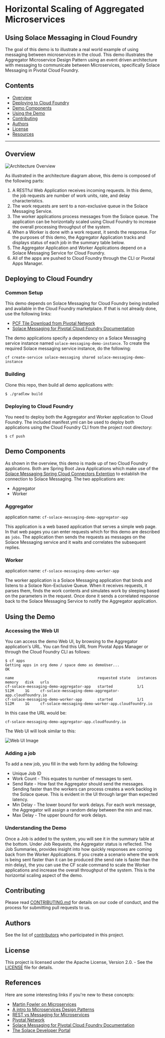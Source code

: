 # Horizontal Scaling of Aggregated Microservices
## Using Solace Messaging in Cloud Foundry

The goal of this demo is to illustrate a real world example of using messaging between microservices in the cloud. This demo illustrates the Aggregator Microservice Design Pattern using an event driven architecture with messaging to communicate between Microservices, specifically Solace Messaging in Pivotal Cloud Foundry. 

## Contents

* [Overview](#overview)
* [Deploying to Cloud Foundry](#deploying-to-cloud-foundry)
* [Demo Components](#demo-components)
* [Using the Demo](#using-the-demo)
* [Contributing](#contributing)
* [Authors](#authors)
* [License](#license)
* [Resources](#resources)

---

## Overview
 
![Architecture Overview](resources/demo-overview.png)

As illustrated in the architecture diagram above, this demo is composed of the following parts:

1. A RESTful Web Application receives incoming requests. In this demo, the job requests are number of work units, rate, and delay characteristics.
2. The work requests are sent to a non-exclusive queue in the Solace Messaging Service.
3. The worker applications process messages from the Solace queue. The application can be horizontally scaled using Cloud Foundry to increase the overall processing throughput of the system.
4. When a Worker is done with a work request, it sends the response. For the purposes of this demo, the Aggregator Application tracks and displays status of each job in the summary table below.
5. The Aggregator Application and Worker Applications depend on a Solace Messaging Service for Cloud Foundry.
6. All of the apps are pushed to Cloud Foundry through the CLI or Pivotal Apps Manager.

## Deploying to Cloud Foundry

### Common Setup

This demo depends on Solace Messaging for Cloud Foundry being installed and available in the Cloud Foundry marketplace. If that is not already done, use the following links:

* [PCF Tile Download from Pivotal Network](https://network.pivotal.io/)
* [Solace Messaging for Pivotal Cloud Foundry Documentation](http://docs.pivotal.io/solace-messaging/)

The demo applications specify a dependency on a Solace Messaging service instance named `solace-messaging-demo-instance`. To create the required Solace messaging service instance, do the following:

	cf create-service solace-messaging shared solace-messaging-demo-instance

### Building

Clone this repo, then build all demo applications with:

	$ ./gradlew build

### Deploying to Cloud Foundry

You need to deploy both the Aggregator and Worker application to Cloud Foundry. The included manifest.yml can be used to deploy both applications using the Cloud Foundry CLI from the project root directory:

    $ cf push
    
## Demo Components

As shown in the overview, this demo is made up of two Cloud Foundry applications. Both are Spring Boot Java Applications which make use of the [Solace Messaging Spring Cloud Connectors Extention](https://github.com/SolaceLabs/sl-spring-cloud-connectors) to establish the connection to Solace Messaging. The two applications are:

* Aggregator
* Worker

### Aggregator

application name: `cf-solace-messaging-demo-aggregator-app`

This application is a web based application that serves a simple web page. In that web pages you can enter requests which for this demo are described as `jobs`. The application then sends the requests as messages on the Solace Messaging service and it waits and correlates the subsequent replies.

### Worker

application name: `cf-solace-messaging-demo-worker-app`

The worker application is a Solace Messaging application that binds and listens to a Solace Non-Exclusive Queue. When it receives requests, it parses them, finds the work contents and simulates work by sleeping based on the parameters in the request. Once done it sends a correlated response back to the Solace Messaging Service to notify the Aggregator application.

## Using the Demo

### Accessing the Web UI

You can access the demo Web UI, by browsing to the Aggregator application's URL. You can find this URL from Pivotal Apps Manager or through the Cloud Foundry CLI as follows:

	$ cf apps
	Getting apps in org demo / space demo as demoUser...
	OK

	name                                      requested state   instances   memory   disk   urls
	cf-solace-messaging-demo-aggregator-app   started           1/1         512M     1G     cf-solace-messaging-demo-aggregator-app.cloudfoundry.io
	cf-solace-messaging-demo-worker-app       started           1/1         512M     1G     cf-solace-messaging-demo-worker-app.cloudfoundry.io

In this case the URL would be:

	cf-solace-messaging-demo-aggregator-app.cloudfoundry.io

The Web UI will look similar to this:

![Web UI Image](resources/web-ui.png)

### Adding a job

To add a new job, you fill in the web form by adding the following:

* Unique Job ID
* Work Count - This equates to number of messages to sent.
* Send Rate - How fast the Aggregator should send the messages. Sending faster than the workers can process creates a work backlog in the Solace queue. This is evident in the UI through larger than expected latency. 
* Min Delay - The lower bound for work delays. For each work message, the Aggregator will assign a random delay between the min and max.
* Max Delay - The upper bound for work delays.

### Understanding the Demo

Once a Job is added to the system, you will see it in the summary table at the bottom. Under Job Requests, the Aggregator status is reflected. The Job Summaries, provides insight into how quickly responses are coming back from the Worker Applications. If you create a scenario where the work is being sent faster than it can be produced (the send rate is faster than the min delay), the you can use the CF scale command to scale the Worker applications and increase the overall throughput of the system. This is the horizontal scaling aspect of the demo.

## Contributing

Please read [CONTRIBUTING.md](CONTRIBUTING.md) for details on our code of conduct, and the process for submitting pull requests to us.

## Authors

See the list of [contributors](https://github.com/mdspielman/cf-solace-messaging-demo/contributors) who participated in this project.

## License

This project is licensed under the Apache License, Version 2.0. - See the [LICENSE](LICENSE) file for details.

## References

Here are some interesting links if you're new to these concepts:

* [Martin Fowler on Microservices](http://martinfowler.com/articles/microservices.html)
* [A intro to Microservices Design Patterns](http://blog.arungupta.me/microservice-design-patterns/)
* [REST vs Messaging for Microservices](http://www.slideshare.net/ewolff/rest-vs-messaging-for-microservices)
* [Pivotal Network](https://network.pivotal.io/)
* [Solace Messaging for Pivotal Cloud Foundry Documentation](http://docs.pivotal.io/solace-messaging/)
* [The Solace Developer Portal](http://dev.solacesystems.com/)